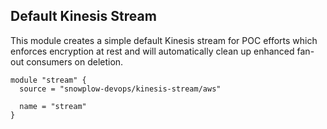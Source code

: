 ## Default Kinesis Stream

This module creates a simple default Kinesis stream for POC efforts which enforces encryption at rest and will automatically clean up enhanced fan-out consumers on deletion.

```hcl
module "stream" {
  source = "snowplow-devops/kinesis-stream/aws"

  name = "stream"
}
```
